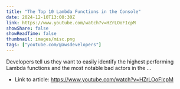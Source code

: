 ```yaml
---
title: "The Top 10 Lambda Functions in the Console"
date: 2024-12-10T13:00:30Z
link: https://www.youtube.com/watch?v=HZrLOoFIcpM
showShare: false
showReadTime: false
thumbnail: images/misc.png
tags: ["youtube.com/@awsdevelopers"]
---
```

Developers tell us they want to easily identify the highest performing Lambda functions and the most notable bad actors in the ...

- Link to article: https://www.youtube.com/watch?v=HZrLOoFIcpM